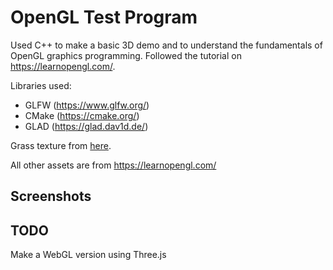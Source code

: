 # OpenGL Test Program
Used C++ to make a basic 3D demo and to understand the fundamentals of OpenGL graphics programming. Followed the tutorial on https://learnopengl.com/.

Libraries used:
- GLFW (https://www.glfw.org/)
- CMake (https://cmake.org/)
- GLAD (https://glad.dav1d.de/)

Grass texture from [here](https://www.google.com/search?tbs=simg:CAQSfBp6CxCwjKcIGl4KXAgDEiRpA9oDaNwD1RaHHv0CAdkW2iHXKOAh1ijNKN4p6TflJ5s3nDcaMBLwTNGN9HVgpu6T5Taw8IQsxkoq410eLftAUqsdfa7_1JYz-uqL_1czpPrVm-UxvOeCAEDAsQjq7-CBoKCggIARIE-P99Kww&tbm=isch&sa=X&ved=2ahUKEwjTh5b17ZD8AhVmQjABHSaTD3IQ2A4oAHoECAYQAg&biw=1920&bih=955&dpr=1).

All other assets are from https://learnopengl.com/

## Screenshots

## TODO
Make a WebGL version using Three.js

